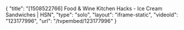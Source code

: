 {
    "title": "[1508522766] Food & Wine Kitchen Hacks - Ice Cream Sandwiches | HSN",
    "type": "solo",
    "layout": "iframe-static",
    "videoId": "123177996",
    "url": "\/tvpembed\/123177996"
}